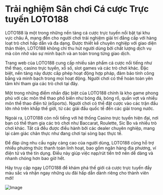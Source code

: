 # Trải nghiệm Sân chơi Cá cược Trực tuyến LOTO188

LOTO188 là một trong những nền tảng cá cược trực tuyến nổi bật tại khu vực châu Á, mang đến cho người chơi trải nghiệm giải trí đẳng cấp với hàng loạt trò chơi hấp dẫn và đa dạng. Được thiết kế chuyên nghiệp với giao diện thân thiện, LOTO188 không chỉ thu hút người dùng bởi chất lượng dịch vụ mà còn nhờ vào sự minh bạch và an toàn trong từng giao dịch.

Trang web của LOTO188 cung cấp nhiều sản phẩm cá cược nổi tiếng như thể thao, casino trực tuyến, xổ số, slot games và các trò chơi khác. Đặc biệt, nền tảng này được cấp phép hoạt động hợp pháp, đảm bảo tính công bằng và minh bạch trong mọi hoạt động. Người chơi có thể hoàn toàn yên tâm khi tham gia các trò chơi tại đây.

Một trong những điểm nhấn đặc biệt của LOTO188 chính là kho game phong phú với các môn thể thao phổ biến như bóng đá, bóng rổ, quần vợt và nhiều môn thể thao điện tử (eSports). Người chơi có thể đặt cược vào các trận đấu lớn nhỏ trên khắp thế giới, từ các giải đấu quốc tế đến các giải trong nước.

Ngoài ra, LOTO188 còn nổi tiếng với hệ thống Casino trực tuyến hiện đại, nơi bạn có thể tham gia các trò chơi như Baccarat, Roulette, Sic Bo và nhiều trò chơi khác. Tất cả đều được điều hành bởi các dealer chuyên nghiệp, mang lại cảm giác chân thực như đang chơi tại sòng bạc thực tế.

Để đáp ứng nhu cầu ngày càng cao của người dùng, LOTO188 cũng hỗ trợ nhiều phương thức thanh toán linh hoạt, bao gồm ngân hàng địa phương, ví điện tử và thẻ tín dụng. Điều này giúp việc nạp/rút tiền trở nên dễ dàng và nhanh chóng hơn bao giờ hết.

Hãy truy cập ngay LOTO188 để khám phá thế giới cá cược trực tuyến đầy màu sắc và nhận ngay những ưu đãi hấp dẫn dành riêng cho thành viên mới!

![Image](https://github.com/user-attachments/assets/bd51ea9f-0666-407b-a7a7-98ead6de688c)